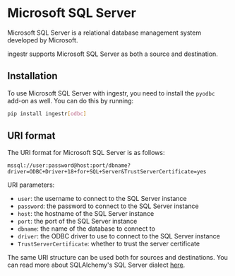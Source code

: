 # Microsoft SQL Server
Microsoft SQL Server is a relational database management system developed by Microsoft.

ingestr supports Microsoft SQL Server as both a source and destination.

## Installation

To use Microsoft SQL Server with ingestr, you need to install the `pyodbc` add-on as well. You can do this by running:

```bash
pip install ingestr[odbc]
```

## URI format
The URI format for Microsoft SQL Server is as follows:

```plaintext
mssql://user:password@host:port/dbname?driver=ODBC+Driver+18+for+SQL+Server&TrustServerCertificate=yes
```

URI parameters:
- `user`: the username to connect to the SQL Server instance
- `password`: the password to connect to the SQL Server instance
- `host`: the hostname of the SQL Server instance
- `port`: the port of the SQL Server instance
- `dbname`: the name of the database to connect to
- `driver`: the ODBC driver to use to connect to the SQL Server instance
- `TrustServerCertificate`: whether to trust the server certificate

The same URI structure can be used both for sources and destinations. You can read more about SQLAlchemy's SQL Server dialect [here](https://docs.sqlalchemy.org/en/20/core/engines.html#microsoft-sql-server).
